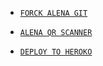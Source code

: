 * [`FORCK ALENA GIT`](https://github.com/Afx-Abu/ABU-MD/fork)

* [`ALENA QR SCANNER`](https://replit.com/@Afx-Abu/ALENA-MD-QR?outputonly=1&lite=1)

* [`DEPLOY TO HEROKO`](https://heroku.com/deploy?template=https://github.com/Afx-Abu/ABU-MD)
